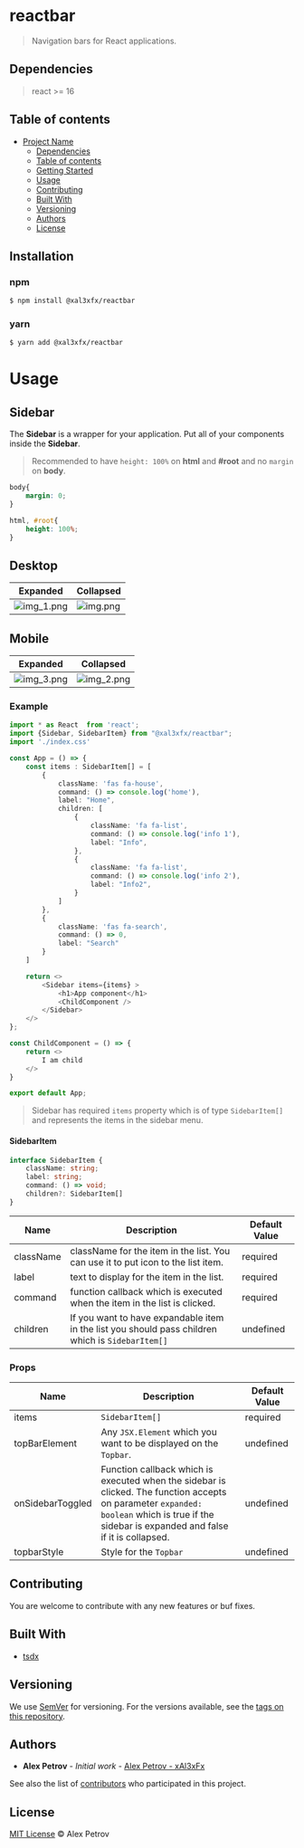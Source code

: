 # reactbar

> Navigation bars for React applications.

## Dependencies
> react >= 16

## Table of contents

- [Project Name](#project-name)
    - [Dependencies](#dependencies)
    - [Table of contents](#table-of-contents)
    - [Getting Started](#getting-started)
    - [Usage](#usage)
    - [Contributing](#contributing)
    - [Built With](#built-with)
    - [Versioning](#versioning)
    - [Authors](#authors)
    - [License](#license)

## Installation

### npm
```sh
$ npm install @xal3xfx/reactbar
```

### yarn

```sh
$ yarn add @xal3xfx/reactbar
```

# Usage

## Sidebar

The **Sidebar** is a wrapper for your application. Put all of your components inside the **Sidebar**.

> Recommended to have `height: 100%` on **html** and **#root** and no `margin` on **body**.
```css
body{
    margin: 0;
}

html, #root{
    height: 100%;
}
```

## Desktop
| Expanded                                                                         | Collapsed        |
|----------------------------------------------------------------------------------|------------------|
| ![img_1.png](https://github.com/xAl3xFx/reactbar/blob/master/img_1.png?raw=true) | ![img.png](https://github.com/xAl3xFx/reactbar/blob/master/img.png?raw=true)     |

## Mobile
| Expanded                                                                         | Collapsed                                                                        |
|----------------------------------------------------------------------------------|----------------------------------------------------------------------------------|
| ![img_3.png](https://github.com/xAl3xFx/reactbar/blob/master/img_3.png?raw=true) | ![img_2.png](https://github.com/xAl3xFx/reactbar/blob/master/img_2.png?raw=true) |


### Example

```typescript jsx
import * as React  from 'react';
import {Sidebar, SidebarItem} from "@xal3xfx/reactbar";
import './index.css'

const App = () => {
    const items : SidebarItem[] = [
        {
            className: 'fas fa-house',
            command: () => console.log('home'),
            label: "Home",
            children: [
                {
                    className: 'fa fa-list',
                    command: () => console.log('info 1'),
                    label: "Info",
                },
                {
                    className: 'fa fa-list',
                    command: () => console.log('info 2'),
                    label: "Info2",
                }
            ]
        },
        {
            className: 'fas fa-search',
            command: () => 0,
            label: "Search"
        }
    ]

    return <>
        <Sidebar items={items} >
            <h1>App component</h1>
            <ChildComponent />
        </Sidebar>
    </>
};

const ChildComponent = () => {
    return <>
        I am child
    </>
}

export default App;
```

> Sidebar has required `items` property which is of type `SidebarItem[]` and represents the items in the sidebar menu.

#### SidebarItem
```typescript
interface SidebarItem {
    className: string;
    label: string;
    command: () => void;
    children?: SidebarItem[]
}
```

| Name       | Description                                                                                       | Default Value |
|------------|---------------------------------------------------------------------------------------------------|---------------|
| className  | className for the item in the list. You can use it to put icon to the list item.                  | required      |
| label      | text to display for the item in the list.                                                         | required      |
| command    | function callback which is executed when the item in the list is clicked.                         | required      |
| children   | If you want to have expandable item in the list you should pass children which is `SidebarItem[]` | undefined     | 


### Props
| Name                  | Description                                                                                                                                                                                   | Default Value |
|-----------------------|-----------------------------------------------------------------------------------------------------------------------------------------------------------------------------------------------|---------------|
| items                 | `SidebarItem[]`                                                                                                                                                                               | required      |
| topBarElement         | Any `JSX.Element` which you want to be displayed on the `Topbar`.                                                                                                                             | undefined     |
| onSidebarToggled      | Function callback which is executed when the sidebar is clicked. The function accepts on parameter `expanded: boolean` which is true if the sidebar is expanded and false if it is collapsed. | undefined     |
| topbarStyle           | Style for the `Topbar`                                                                                                                                                                        | undefined     |

## Contributing

You are welcome to contribute with any new features or buf fixes.

## Built With

* [tsdx](https://tsdx.io/)

## Versioning

We use [SemVer](http://semver.org/) for versioning. For the versions available, see the [tags on this repository](https://github.com/your/project/tags).

## Authors

* **Alex Petrov** - *Initial work* - [Alex Petrov - xAl3xFx](https://github.com/xAl3xFx)

See also the list of [contributors](https://github.com/xAl3xFx/reactbar/contributors) who participated in this project.

## License

[MIT License](https://andreasonny.mit-license.org/2019) © Alex Petrov

